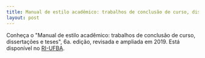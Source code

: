 ```yaml
---
title: Manual de estilo acadêmico: trabalhos de conclusão de curso, dissertações e teses
layout: post
---
```


Conheça o "Manual de estilo acadêmico: trabalhos de conclusão de curso, dissertações e teses", 6a. edição, revisada e ampliada em 2019.
Está disponível no [RI-UFBA](http://repositorio.ufba.br/ri/handle/ri/29414).

